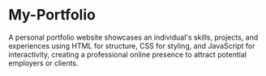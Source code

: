 # My-Portfolio
A personal portfolio website showcases an individual's skills, projects, and experiences using HTML for structure, CSS for styling, and JavaScript for interactivity, creating a professional online presence to attract potential employers or clients.
